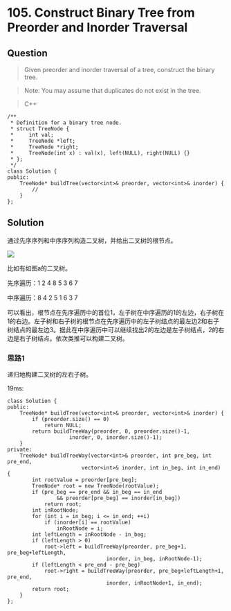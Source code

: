 # 105. Construct Binary Tree from Preorder and Inorder Traversal

## Question

> Given preorder and inorder traversal of a tree, construct the binary tree.

> Note:
You may assume that duplicates do not exist in the tree.

> C++
```
/**
 * Definition for a binary tree node.
 * struct TreeNode {
 *     int val;
 *     TreeNode *left;
 *     TreeNode *right;
 *     TreeNode(int x) : val(x), left(NULL), right(NULL) {}
 * };
 */
class Solution {
public:
    TreeNode* buildTree(vector<int>& preorder, vector<int>& inorder) {
        //    
    }
};
```

## Solution

通过先序序列和中序序列构造二叉树，并给出二叉树的根节点。

![](https://upload.wikimedia.org/wikipedia/commons/7/7d/FullBT_CompleteBT.jpg)

比如有如图a的二叉树。

先序遍历：1 2 4 8 5 3 6 7

中序遍历：8 4 2 5 1 6 3 7

可以看出，根节点在先序遍历中的首位1，左子树在中序遍历的1的左边，右子树在1的右边。左子树和右子树的根节点在先序遍历中的左子树结点的最左边2和右子树结点的最左边3。据此在中序遍历中可以继续找出2的左边是左子树结点，2的右边是右子树结点。依次类推可以构建二叉树。

### 思路1

递归地构建二叉树的左右子树。

19ms:

```
class Solution {
public:
    TreeNode* buildTree(vector<int>& preorder, vector<int>& inorder) {
        if (preorder.size() == 0)
            return NULL;
        return buildTreeWay(preorder, 0, preorder.size()-1,
                    inorder, 0, inorder.size()-1);
    }
private:
    TreeNode* buildTreeWay(vector<int>& preorder, int pre_beg, int pre_end,
                        vector<int>& inorder, int in_beg, int in_end) {
        int rootValue = preorder[pre_beg];
        TreeNode* root = new TreeNode(rootValue);
        if (pre_beg == pre_end && in_beg == in_end
                && preorder[pre_beg] == inorder[in_beg])
            return root;
        int inRootNode;
        for (int i = in_beg; i <= in_end; ++i)
            if (inorder[i] == rootValue)
                inRootNode = i;
        int leftLength = inRootNode - in_beg;
        if (leftLength > 0)
            root->left = buildTreeWay(preorder, pre_beg+1, pre_beg+leftLength,
                                inorder, in_beg, inRootNode-1);
        if (leftLength < pre_end - pre_beg)
            root->right = buildTreeWay(preorder, pre_beg+leftLength+1, pre_end,
                                inorder, inRootNode+1, in_end);
        return root;
    }
};
```




